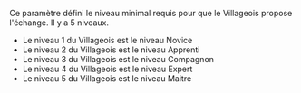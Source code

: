 Ce paramètre défini le niveau minimal requis pour que le Villageois propose l'échange. Il y a 5 niveaux.

* Le niveau 1 du Villageois est le niveau Novice
* Le niveau 2 du Villageois est le niveau Apprenti
* Le niveau 3 du Villageois est le niveau Compagnon
* Le niveau 4 du Villageois est le niveau Expert
* Le niveau 5 du Villageois est le niveau Maitre